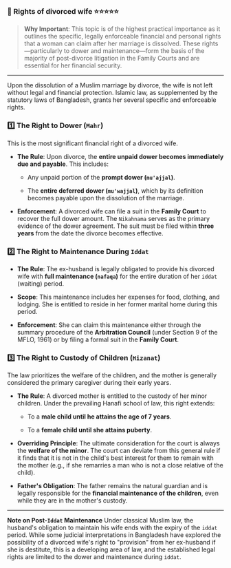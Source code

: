 
### 📌 Rights of divorced wife ⭐⭐⭐⭐⭐

>**Why Important**: This topic is of the highest practical importance as it outlines the specific, legally enforceable financial and personal rights that a woman can claim after her marriage is dissolved. These rights—particularly to dower and maintenance—form the basis of the majority of post-divorce litigation in the Family Courts and are essential for her financial security.

---

Upon the dissolution of a Muslim marriage by divorce, the wife is not left without legal and financial protection. Islamic law, as supplemented by the statutory laws of Bangladesh, grants her several specific and enforceable rights.

### 1️⃣ The Right to Dower (`Mahr`)

This is the most significant financial right of a divorced wife.

- **The Rule**: Upon divorce, the **entire unpaid dower becomes immediately due and payable**. This includes:
    
    - Any unpaid portion of the **prompt dower (`mu'ajjal`)**.
        
    - The **entire deferred dower (`mu'wajjal`)**, which by its definition becomes payable upon the dissolution of the marriage.
        
- **Enforcement**: A divorced wife can file a suit in the **Family Court** to recover the full dower amount. The `Nikahnama` serves as the primary evidence of the dower agreement. The suit must be filed within **three years** from the date the divorce becomes effective.
    

### 2️⃣ The Right to Maintenance During `Iddat`

- **The Rule**: The ex-husband is legally obligated to provide his divorced wife with **full maintenance (`nafaqa`)** for the entire duration of her `iddat` (waiting) period.
    
- **Scope**: This maintenance includes her expenses for food, clothing, and lodging. She is entitled to reside in her former marital home during this period.
    
- **Enforcement**: She can claim this maintenance either through the summary procedure of the **Arbitration Council** (under Section 9 of the MFLO, 1961) or by filing a formal suit in the **Family Court**.
    

### 3️⃣ The Right to Custody of Children (`Hizanat`)

The law prioritizes the welfare of the children, and the mother is generally considered the primary caregiver during their early years.

- **The Rule**: A divorced mother is entitled to the custody of her minor children. Under the prevailing Hanafi school of law, this right extends:
    
    - To a **male child until he attains the age of 7 years**.
        
    - To a **female child until she attains puberty**.
        
- **Overriding Principle**: The ultimate consideration for the court is always the **welfare of the minor**. The court can deviate from this general rule if it finds that it is not in the child's best interest for them to remain with the mother (e.g., if she remarries a man who is not a close relative of the child).
    
- **Father's Obligation**: The father remains the natural guardian and is legally responsible for the **financial maintenance of the children**, even while they are in the mother's custody.
    
---
**Note on Post-`Iddat` Maintenance** Under classical Muslim law, the husband's obligation to maintain his wife ends with the expiry of the `iddat` period. While some judicial interpretations in Bangladesh have explored the possibility of a divorced wife's right to "provision" from her ex-husband if she is destitute, this is a developing area of law, and the established legal rights are limited to the dower and maintenance during `iddat`.